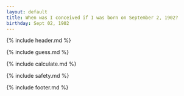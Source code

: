 ```yaml
---
layout: default
title: When was I conceived if I was born on September 2, 1902?
birthday: Sept 02, 1902
---
```


{% include header.md %}

{% include guess.md %}

{% include calculate.md %}

{% include safety.md %}

{% include footer.md %}



